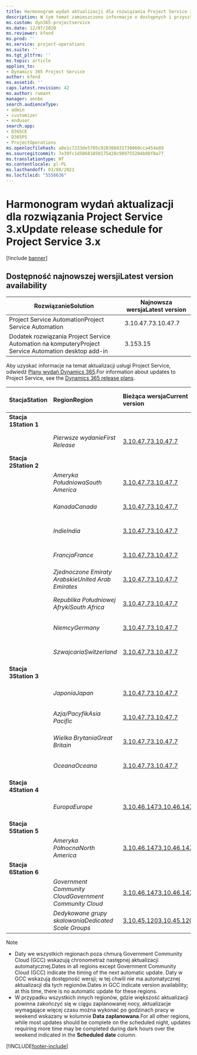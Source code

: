 ```yaml
---
title: Harmonogram wydań aktualizacji dla rozwiązania Project Service 3.x
description: W tym temat zamieszczono informacje o dostępnych i przyszłych wydaniach programu Dynamics 365 Project Service Automation.
ms.custom: dyn365-projectservice
ms.date: 12/07/2020
ms.reviewer: kfend
ms.prod: ''
ms.service: project-operations
ms.suite: ''
ms.tgt_pltfrm: ''
ms.topic: article
applies_to:
- Dynamics 365 Project Service
author: kfend
ms.assetid: ''
caps.latest.revision: 42
ms.author: rumant
manager: annbe
search.audienceType:
- admin
- customizer
- enduser
search.app:
- D365CE
- D365PS
- ProjectOperations
ms.openlocfilehash: a8e1c7233de5705c928308431738060cca454e89
ms.sourcegitcommit: 7e39fc1d50681850175428c909755204b08f0a77
ms.translationtype: HT
ms.contentlocale: pl-PL
ms.lasthandoff: 03/08/2021
ms.locfileid: "5556636"
---
```

# <a name="update-release-schedule-for-project-service-3x"></a><span data-ttu-id="7bda7-103">Harmonogram wydań aktualizacji dla rozwiązania Project Service 3.x</span><span class="sxs-lookup"><span data-stu-id="7bda7-103">Update release schedule for Project Service 3.x</span></span>

[!include [banner](../includes/psa-now-project-operations.md)]

## <a name="latest-version-availability"></a><span data-ttu-id="7bda7-104">Dostępność najnowszej wersji</span><span class="sxs-lookup"><span data-stu-id="7bda7-104">Latest version availability</span></span>

| <span data-ttu-id="7bda7-105">Rozwiązanie</span><span class="sxs-lookup"><span data-stu-id="7bda7-105">Solution</span></span>  | <span data-ttu-id="7bda7-106">Najnowsza wersja</span><span class="sxs-lookup"><span data-stu-id="7bda7-106">Latest version</span></span> |
|-------|----|
| <span data-ttu-id="7bda7-107">Project Service Automation</span><span class="sxs-lookup"><span data-stu-id="7bda7-107">Project Service Automation</span></span>    | <span data-ttu-id="7bda7-108">3.10.47.7</span><span class="sxs-lookup"><span data-stu-id="7bda7-108">3.10.47.7</span></span> |
| <span data-ttu-id="7bda7-109">Dodatek rozwiązania Project Service Automation na komputery</span><span class="sxs-lookup"><span data-stu-id="7bda7-109">Project Service Automation desktop add-in</span></span>                | <span data-ttu-id="7bda7-110">3.15</span><span class="sxs-lookup"><span data-stu-id="7bda7-110">3.15</span></span>          |

<span data-ttu-id="7bda7-111">Aby uzyskać informacje na temat aktualizacji usługi Project Service, odwiedź [Plany wydań Dynamics 365](https://docs.microsoft.com/dynamics365/release-plans/).</span><span class="sxs-lookup"><span data-stu-id="7bda7-111">For information about updates to Project Service, see the [Dynamics 365 release plans](https://docs.microsoft.com/dynamics365/release-plans/).</span></span> 

| <span data-ttu-id="7bda7-112">Stacja</span><span class="sxs-lookup"><span data-stu-id="7bda7-112">Station</span></span>  | <span data-ttu-id="7bda7-113">Region</span><span class="sxs-lookup"><span data-stu-id="7bda7-113">Region</span></span> | <span data-ttu-id="7bda7-114">Bieżąca wersja</span><span class="sxs-lookup"><span data-stu-id="7bda7-114">Current version</span></span> | <span data-ttu-id="7bda7-115">Następna wersja</span><span class="sxs-lookup"><span data-stu-id="7bda7-115">Next version</span></span> |  <span data-ttu-id="7bda7-116">Zaplanowana data</span><span class="sxs-lookup"><span data-stu-id="7bda7-116">Scheduled date</span></span>
| :---   | :---   | :---   | :---   |:---   |         
|<span data-ttu-id="7bda7-117"><strong>Stacja 1</strong></span><span class="sxs-lookup"><span data-stu-id="7bda7-117"><strong>Station 1</strong></span></span> | |  |  | |
| | <span data-ttu-id="7bda7-118"><i>Pierwsze wydanie</i></span><span class="sxs-lookup"><span data-stu-id="7bda7-118"><i>First Release</i></span></span> | [<span data-ttu-id="7bda7-119">3.10.47.7</span><span class="sxs-lookup"><span data-stu-id="7bda7-119">3.10.47.7</span></span>](whats-new-ur-29.md) | <span data-ttu-id="7bda7-120">Do ustalenia</span><span class="sxs-lookup"><span data-stu-id="7bda7-120">TBD</span></span> | <span data-ttu-id="7bda7-121">2 kwietnia 2021</span><span class="sxs-lookup"><span data-stu-id="7bda7-121">April 2, 2021</span></span>
|<span data-ttu-id="7bda7-122"><strong>Stacja 2</strong></span><span class="sxs-lookup"><span data-stu-id="7bda7-122"><strong>Station 2</strong></span></span> | |  |  | |
| | <span data-ttu-id="7bda7-123"><i>Ameryka Południowa</i></span><span class="sxs-lookup"><span data-stu-id="7bda7-123"><i>South America</i></span></span> | [<span data-ttu-id="7bda7-124">3.10.47.7</span><span class="sxs-lookup"><span data-stu-id="7bda7-124">3.10.47.7</span></span>](whats-new-ur-29.md) | <span data-ttu-id="7bda7-125">Do ustalenia</span><span class="sxs-lookup"><span data-stu-id="7bda7-125">TBD</span></span> | <span data-ttu-id="7bda7-126">2 kwietnia 2021</span><span class="sxs-lookup"><span data-stu-id="7bda7-126">April 2, 2021</span></span>
| | <span data-ttu-id="7bda7-127"><i>Kanada</i></span><span class="sxs-lookup"><span data-stu-id="7bda7-127"><i>Canada</i></span></span> | [<span data-ttu-id="7bda7-128">3.10.47.7</span><span class="sxs-lookup"><span data-stu-id="7bda7-128">3.10.47.7</span></span>](whats-new-ur-29.md) | <span data-ttu-id="7bda7-129">Do ustalenia</span><span class="sxs-lookup"><span data-stu-id="7bda7-129">TBD</span></span> | <span data-ttu-id="7bda7-130">2 kwietnia 2021</span><span class="sxs-lookup"><span data-stu-id="7bda7-130">April 2, 2021</span></span>
| | <span data-ttu-id="7bda7-131"><i>Indie</i></span><span class="sxs-lookup"><span data-stu-id="7bda7-131"><i>India</i></span></span> | [<span data-ttu-id="7bda7-132">3.10.47.7</span><span class="sxs-lookup"><span data-stu-id="7bda7-132">3.10.47.7</span></span>](whats-new-ur-29.md) | <span data-ttu-id="7bda7-133">Do ustalenia</span><span class="sxs-lookup"><span data-stu-id="7bda7-133">TBD</span></span> | <span data-ttu-id="7bda7-134">2 kwietnia 2021</span><span class="sxs-lookup"><span data-stu-id="7bda7-134">April 2, 2021</span></span>
| | <span data-ttu-id="7bda7-135"><i>Francja</i></span><span class="sxs-lookup"><span data-stu-id="7bda7-135"><i>France</i></span></span> | [<span data-ttu-id="7bda7-136">3.10.47.7</span><span class="sxs-lookup"><span data-stu-id="7bda7-136">3.10.47.7</span></span>](whats-new-ur-29.md) | <span data-ttu-id="7bda7-137">Do ustalenia</span><span class="sxs-lookup"><span data-stu-id="7bda7-137">TBD</span></span> | <span data-ttu-id="7bda7-138">2 kwietnia 2021</span><span class="sxs-lookup"><span data-stu-id="7bda7-138">April 2, 2021</span></span>
| | <span data-ttu-id="7bda7-139"><i>Zjednoczone Emiraty Arabskie</i></span><span class="sxs-lookup"><span data-stu-id="7bda7-139"><i>United Arab Emirates</i></span></span> | [<span data-ttu-id="7bda7-140">3.10.47.7</span><span class="sxs-lookup"><span data-stu-id="7bda7-140">3.10.47.7</span></span>](whats-new-ur-29.md) | <span data-ttu-id="7bda7-141">Do ustalenia</span><span class="sxs-lookup"><span data-stu-id="7bda7-141">TBD</span></span> | <span data-ttu-id="7bda7-142">2 kwietnia 2021</span><span class="sxs-lookup"><span data-stu-id="7bda7-142">April 2, 2021</span></span>
| | <span data-ttu-id="7bda7-143"><i>Republika Południowej Afryki</i></span><span class="sxs-lookup"><span data-stu-id="7bda7-143"><i>South Africa</i></span></span> | [<span data-ttu-id="7bda7-144">3.10.47.7</span><span class="sxs-lookup"><span data-stu-id="7bda7-144">3.10.47.7</span></span>](whats-new-ur-29.md) | <span data-ttu-id="7bda7-145">Do ustalenia</span><span class="sxs-lookup"><span data-stu-id="7bda7-145">TBD</span></span> | <span data-ttu-id="7bda7-146">2 kwietnia 2021</span><span class="sxs-lookup"><span data-stu-id="7bda7-146">April 2, 2021</span></span>
| | <span data-ttu-id="7bda7-147"><i>Niemcy</i></span><span class="sxs-lookup"><span data-stu-id="7bda7-147"><i>Germany</i></span></span> | [<span data-ttu-id="7bda7-148">3.10.47.7</span><span class="sxs-lookup"><span data-stu-id="7bda7-148">3.10.47.7</span></span>](whats-new-ur-29.md) | <span data-ttu-id="7bda7-149">Do ustalenia</span><span class="sxs-lookup"><span data-stu-id="7bda7-149">TBD</span></span> | <span data-ttu-id="7bda7-150">2 kwietnia 2021</span><span class="sxs-lookup"><span data-stu-id="7bda7-150">April 2, 2021</span></span>
| | <span data-ttu-id="7bda7-151"><i>Szwajcaria</i></span><span class="sxs-lookup"><span data-stu-id="7bda7-151"><i>Switzerland</i></span></span> | [<span data-ttu-id="7bda7-152">3.10.47.7</span><span class="sxs-lookup"><span data-stu-id="7bda7-152">3.10.47.7</span></span>](whats-new-ur-29.md) | <span data-ttu-id="7bda7-153">Do ustalenia</span><span class="sxs-lookup"><span data-stu-id="7bda7-153">TBD</span></span> | <span data-ttu-id="7bda7-154">2 kwietnia 2021</span><span class="sxs-lookup"><span data-stu-id="7bda7-154">April 2, 2021</span></span>
|<span data-ttu-id="7bda7-155"><strong>Stacja 3</strong></span><span class="sxs-lookup"><span data-stu-id="7bda7-155"><strong>Station 3</strong></span></span> | |  |  | |
| | <span data-ttu-id="7bda7-156"><i>Japonia</i></span><span class="sxs-lookup"><span data-stu-id="7bda7-156"><i>Japan</i></span></span> | [<span data-ttu-id="7bda7-157">3.10.47.7</span><span class="sxs-lookup"><span data-stu-id="7bda7-157">3.10.47.7</span></span>](whats-new-ur-29.md) | <span data-ttu-id="7bda7-158">Do ustalenia</span><span class="sxs-lookup"><span data-stu-id="7bda7-158">TBD</span></span> | <span data-ttu-id="7bda7-159">9 kwietnia 2021</span><span class="sxs-lookup"><span data-stu-id="7bda7-159">April 9, 2021</span></span>
| | <span data-ttu-id="7bda7-160"><i>Azja/Pacyfik</i></span><span class="sxs-lookup"><span data-stu-id="7bda7-160"><i>Asia Pacific</i></span></span> | [<span data-ttu-id="7bda7-161">3.10.47.7</span><span class="sxs-lookup"><span data-stu-id="7bda7-161">3.10.47.7</span></span>](whats-new-ur-29.md) | <span data-ttu-id="7bda7-162">Do ustalenia</span><span class="sxs-lookup"><span data-stu-id="7bda7-162">TBD</span></span> | <span data-ttu-id="7bda7-163">9 kwietnia 2021</span><span class="sxs-lookup"><span data-stu-id="7bda7-163">April 9, 2021</span></span>
| | <span data-ttu-id="7bda7-164"><i>Wielka Brytania</i></span><span class="sxs-lookup"><span data-stu-id="7bda7-164"><i>Great Britain</i></span></span> | [<span data-ttu-id="7bda7-165">3.10.47.7</span><span class="sxs-lookup"><span data-stu-id="7bda7-165">3.10.47.7</span></span>](whats-new-ur-29.md) | <span data-ttu-id="7bda7-166">Do ustalenia</span><span class="sxs-lookup"><span data-stu-id="7bda7-166">TBD</span></span> | <span data-ttu-id="7bda7-167">9 kwietnia 2021</span><span class="sxs-lookup"><span data-stu-id="7bda7-167">April 9, 2021</span></span>
| | <span data-ttu-id="7bda7-168"><i>Oceana</i></span><span class="sxs-lookup"><span data-stu-id="7bda7-168"><i>Oceana</i></span></span> | [<span data-ttu-id="7bda7-169">3.10.47.7</span><span class="sxs-lookup"><span data-stu-id="7bda7-169">3.10.47.7</span></span>](whats-new-ur-29.md) | <span data-ttu-id="7bda7-170">Do ustalenia</span><span class="sxs-lookup"><span data-stu-id="7bda7-170">TBD</span></span> | <span data-ttu-id="7bda7-171">9 kwietnia 2021</span><span class="sxs-lookup"><span data-stu-id="7bda7-171">April 9, 2021</span></span>
|<span data-ttu-id="7bda7-172"><strong>Stacja 4</strong></span><span class="sxs-lookup"><span data-stu-id="7bda7-172"><strong>Station 4</strong></span></span> | |  |  | |
| | <span data-ttu-id="7bda7-173"><i>Europa</i></span><span class="sxs-lookup"><span data-stu-id="7bda7-173"><i>Europe</i></span></span> | [<span data-ttu-id="7bda7-174">3.10.46.147</span><span class="sxs-lookup"><span data-stu-id="7bda7-174">3.10.46.147</span></span>](whats-new-ur-28-6.md) | [<span data-ttu-id="7bda7-175">3.10.47.7</span><span class="sxs-lookup"><span data-stu-id="7bda7-175">3.10.47.7</span></span>](whats-new-ur-29.md) | <span data-ttu-id="7bda7-176">12 marca 2021</span><span class="sxs-lookup"><span data-stu-id="7bda7-176">March 12, 2021</span></span>
|<span data-ttu-id="7bda7-177"><strong>Stacja 5</strong></span><span class="sxs-lookup"><span data-stu-id="7bda7-177"><strong>Station 5</strong></span></span> | |  |  | |
| | <span data-ttu-id="7bda7-178"><i>Ameryka Północna</i></span><span class="sxs-lookup"><span data-stu-id="7bda7-178"><i>North America</i></span></span> | [<span data-ttu-id="7bda7-179">3.10.46.147</span><span class="sxs-lookup"><span data-stu-id="7bda7-179">3.10.46.147</span></span>](whats-new-ur-28-6.md) | [<span data-ttu-id="7bda7-180">3.10.47.7</span><span class="sxs-lookup"><span data-stu-id="7bda7-180">3.10.47.7</span></span>](whats-new-ur-29.md) | <span data-ttu-id="7bda7-181">19 marca 2021</span><span class="sxs-lookup"><span data-stu-id="7bda7-181">March 19, 2021</span></span>
|<span data-ttu-id="7bda7-182"><strong>Stacja 6</strong></span><span class="sxs-lookup"><span data-stu-id="7bda7-182"><strong>Station 6</strong></span></span> | |  |  | |
| | <span data-ttu-id="7bda7-183"><i>Government Community Cloud</i></span><span class="sxs-lookup"><span data-stu-id="7bda7-183"><i>Government Community Cloud</i></span></span> | [<span data-ttu-id="7bda7-184">3.10.46.147</span><span class="sxs-lookup"><span data-stu-id="7bda7-184">3.10.46.147</span></span>](whats-new-ur-28-6.md) | [<span data-ttu-id="7bda7-185">3.10.47.7</span><span class="sxs-lookup"><span data-stu-id="7bda7-185">3.10.47.7</span></span>](whats-new-ur-29.md) | <span data-ttu-id="7bda7-186">19 marca 2021</span><span class="sxs-lookup"><span data-stu-id="7bda7-186">March 19, 2021</span></span>
| | <span data-ttu-id="7bda7-187"><i>Dedykowane grupy skalowania</i></span><span class="sxs-lookup"><span data-stu-id="7bda7-187"><i>Dedicated Scale Groups</i></span></span> | [<span data-ttu-id="7bda7-188">3.10.45.120</span><span class="sxs-lookup"><span data-stu-id="7bda7-188">3.10.45.120</span></span>](whats-new-ur-27-6.md) | [<span data-ttu-id="7bda7-189">3.10.46.147</span><span class="sxs-lookup"><span data-stu-id="7bda7-189">3.10.46.147</span></span>](whats-new-ur-28-6.md) | <span data-ttu-id="7bda7-190">05 marca 2021</span><span class="sxs-lookup"><span data-stu-id="7bda7-190">March 05, 2021</span></span>

>[!Note]
> - <span data-ttu-id="7bda7-191">Daty we wszystkich regionach poza chmurą Government Community Cloud (GCC) wskazują chronometraż następnej aktualizacji automatycznej.</span><span class="sxs-lookup"><span data-stu-id="7bda7-191">Dates in all regions except Government Community Cloud (GCC) indicate the timing of the next automatic update.</span></span> <span data-ttu-id="7bda7-192">Daty w GCC wskazują dostępność wersji; w tej chwili nie ma automatycznej aktualizacji dla tych regionów.</span><span class="sxs-lookup"><span data-stu-id="7bda7-192">Dates in GCC indicate version availability; at this time, there is no automatic update for these regions.</span></span>
> - <span data-ttu-id="7bda7-193">W przypadku wszystkich innych regionów, gdzie większość aktualizacji powinna zakończyć się w ciągu zaplanowanej nocy, aktualizacje wymagające więcej czasu można wykonać po godzinach pracy w weekend wskazany w kolumnie **Data zaplanowana**.</span><span class="sxs-lookup"><span data-stu-id="7bda7-193">For all other regions, while most updates should be complete on the scheduled night, updates requiring more time may be completed during dark hours over the weekend indicated in the **Scheduled date** column.</span></span>


[!INCLUDE[footer-include](../includes/footer-banner.md)]
